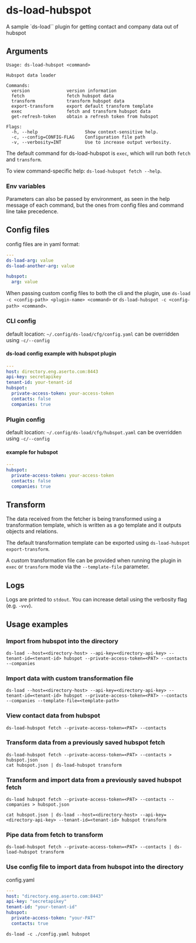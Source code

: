 # ds-load-hubspot
A sample `ds-load`` plugin for getting contact and company data out of hubspot

## Arguments

```
Usage: ds-load-hubspot <command>

Hubspot data loader

Commands:
  version              version information
  fetch                fetch hubspot data
  transform            transform hubspot data
  export-transform     export default transform template
  exec                 fetch and transform hubspot data
  get-refresh-token    obtain a refresh token from hubspot

Flags:
  -h, --help                  Show context-sensitive help.
  -c, --config=CONFIG-FLAG    Configuration file path
  -v, --verbosity=INT         Use to increase output verbosity.
```

The default command for ds-load-hubspot is `exec`, which will run both `fetch` and `transform`.

To view command-specific help: `ds-load-hubspot fetch --help`.

### Env variables
Parameters can also be passed by environment, as seen in the help message of each command, but the ones from config files and command line take precedence.

## Config files

config files are in yaml format:
```yaml
---
ds-load-arg: value
ds-load-another-arg: value

hubspot:
  arg: value
```

When passing custom config files to both the cli and the plugin, use `ds-load -c <config-path> <plugin-name> <command>` or `ds-load-hubspot -c <config-path> <command>`.

### CLI config
default location: `~/.config/ds-load/cfg/config.yaml` can be overridden using `-c/--config`

#### ds-load config example with hubspot plugin
```yaml
---
host: directory.eng.aserto.com:8443
api-key: secretapikey
tenant-id: your-tenant-id
hubspot:
  private-access-token: your-access-token
  contacts: false
  companies: true
```

### Plugin config
default location: `~/.config/ds-load/cfg/hubspot.yaml` can be overridden using `-c/--config`

#### example for hubspot
```yaml
---
hubspot:
  private-access-token: your-access-token
  contacts: false
  companies: true
```

## Transform
The data received from the fetcher is being transformed using a transformation template, which is written as a go template and it outputs objects and relations.

The default transformation template can be exported using `ds-load-hubspot export-transform`.

A custom transformation file can be provided when running the plugin in `exec` or `transform` mode via the `--template-file` parameter.

## Logs

Logs are printed to `stdout`. You can increase detail using the verbosity flag (e.g. `-vvv`).

## Usage examples

### Import from hubspot into the directory
```
ds-load --host=<directory-host> --api-key=<directory-api-key> --tenant-id=<tenant-id> hubspot --private-access-token=<PAT> --contacts --companies
```

### Import data with custom transformation file
```
ds-load --host=<directory-host> --api-key=<directory-api-key> --tenant-id=<tenant-id> hubspot --private-access-token=<PAT> --contacts --companies --template-file=<template-path>
```

### View contact data from hubspot
```
ds-load-hubspot fetch --private-access-token=<PAT> --contacts 
```

### Transform data from a previously saved hubspot fetch
```
ds-load-hubspot fetch --private-access-token=<PAT> --contacts > hubspot.json
cat hubspot.json | ds-load-hubspot transform
```

### Transform and import data from a previously saved hubspot fetch
```
ds-load hubspot fetch --private-access-token=<PAT> --contacts --companies > hubspot.json

cat hubspot.json | ds-load --host=<directory-host> --api-key=<directory-api-key> --tenant-id=<tenant-id> hubspot transform
```

### Pipe data from fetch to transform
```
ds-load-hubspot fetch --private-access-token=<PAT> --contacts | ds-load-hubspot transform
```

### Use config file to import data from hubspot into the directory

config.yaml
```yaml
---
host: "directory.eng.aserto.com:8443"
api-key: "secretapikey"
tenant-id: "your-tenant-id"
hubspot:
  private-access-token: "your-PAT"
  contacts: true
```

```
ds-load -c ./config.yaml hubspot
```
